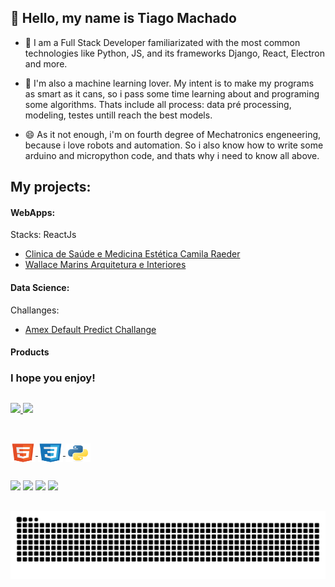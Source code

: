 ## 👋 Hello, my name is Tiago Machado

- 🔭 I am a Full Stack Developer familiarizated with the most common technologies like Python, JS, and its frameworks Django, React, Electron and more. 
 
- 🌱 I'm also a machine learning lover. My intent is to make my programs as smart as it cans, so i pass some time learning about and programing some algorithms. Thats include all process: data pré processing, modeling, testes untill reach the best models.
 
- 😄 As it not enough, i'm on fourth degree of Mechatronics engeneering, because i love robots and automation. So i also know how to write some arduino and micropython code, and thats why i need to know all above. 
## My projects:

#### WebApps:
Stacks: ReactJs
- <a href="https://www.camilaraeder.com">Clinica de Saúde e Medicina Estética Camila Raeder</a>
- <a href="https://www.wallacemarins.com">Wallace Marins Arquitetura e Interiores</a>
<!-- - <a href="https://eutiagovski.github.io/brilho">Bilho DMX </a> -->

#### Data Science:
Challanges:
- <a href="https://github.com/eutiagovski/amex-default-predicition">Amex Default Predict Challange</a>

#### Products
<!-- - <a href="https://eutiagovski.github.io/brilho">Brilho - Controlador para Iluminação DMX</a> -->
<!-- - <a href="https://eutiagovski.github.io/ilinda">iLinda - Sistema para Estabelecimentos de Estética</a> -->

### I hope you enjoy!

##

<div>
  <a href="https://github.com/eutiagovski">
  <img height="180em" src="https://github-readme-stats.vercel.app/api?username=eutiagovski&show_icons=true&theme=dracula&include_all_commits=true&count_private=true"/>
  <img height="180em" src="https://github-readme-stats.vercel.app/api/top-langs/?username=eutiagovski&layout=compact&langs_count=7&theme=dracula"/>
</div>
  
  ##
  
<div style="display: inline_block"><br>
  <img align="center" alt="Rafa-HTML" height="30" width="40" src="https://raw.githubusercontent.com/devicons/devicon/master/icons/html5/html5-original.svg">
  <img align="center" alt="Rafa-CSS" height="30" width="40" src="https://raw.githubusercontent.com/devicons/devicon/master/icons/css3/css3-original.svg">
  <img align="center" alt="Rafa-Python" height="30" width="40" src="https://raw.githubusercontent.com/devicons/devicon/master/icons/python/python-original.svg">
</div>

  ##
  
<div> 
  <a href="https://instagram.com/eutiagovski" target="_blank"><img src="https://img.shields.io/badge/-Instagram-%23E4405F?style=for-the-badge&logo=instagram&logoColor=white" target="_blank"></a>
  <a href="https://discord.gg/2qCFAVfT" target="_blank"><img src="https://img.shields.io/badge/Discord-7289DA?style=for-the-badge&logo=discord&logoColor=white" target="_blank"></a> 
  <a href = "mailto:tiagomachadorj@hotmail.com"><img src="https://img.shields.io/badge/-Gmail-%23333?style=for-the-badge&logo=gmail&logoColor=white" target="_blank"></a>
  <a href="https://www.linkedin.com/in/devtiagomachado" target="_blank"><img src="https://img.shields.io/badge/-LinkedIn-%230077B5?style=for-the-badge&logo=linkedin&logoColor=white" target="_blank"></a> 
  
  ##

  ![Snake animation](https://github.com/eutiagovski/eutiagovski/blob/output/github-contribution-grid-snake.svg)

</div>
